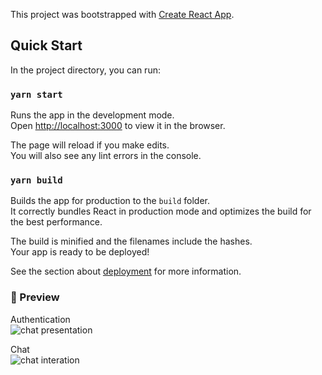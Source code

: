 This project was bootstrapped with [Create React App](https://github.com/facebook/create-react-app).

## Quick Start

In the project directory, you can run:

### `yarn start`

Runs the app in the development mode.<br />
Open [http://localhost:3000](http://localhost:3000) to view it in the browser.

The page will reload if you make edits.<br />
You will also see any lint errors in the console.

### `yarn build`

Builds the app for production to the `build` folder.<br />
It correctly bundles React in production mode and optimizes the build for the best performance.

The build is minified and the filenames include the hashes.<br />
Your app is ready to be deployed!

See the section about [deployment](https://facebook.github.io/create-react-app/docs/deployment) for more information.

### :movie_camera: Preview

Authentication<br />
![chat presentation](https://user-images.githubusercontent.com/28576055/75120381-2e357980-566a-11ea-90b2-bbb597921501.gif)

Chat<br />
![chat interation](https://user-images.githubusercontent.com/28576055/75120441-cf243480-566a-11ea-9cc5-2de2f6b95049.gif)
